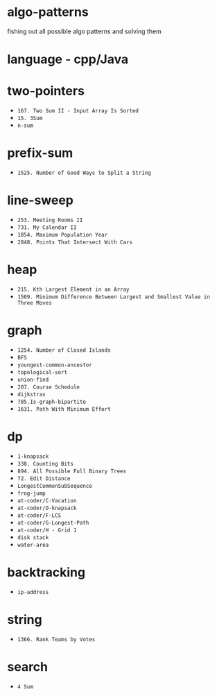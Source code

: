# algo-patterns
fishing out all possible algo patterns and solving them

# language - cpp/Java

# two-pointers
- `167. Two Sum II - Input Array Is Sorted`
- `15. 3Sum`
- `n-sum`

# prefix-sum
- `1525. Number of Good Ways to Split a String`

# line-sweep
- `253. Meeting Rooms II `
- `731. My Calendar II`
- `1854. Maximum Population Year`
- `2848. Points That Intersect With Cars`

# heap
- `215. Kth Largest Element in an Array`
- `1509. Minimum Difference Between Largest and Smallest Value in Three Moves`

# graph
- `1254. Number of Closed Islands`
- `BFS`
- `youngest-common-ancestor`
- `topological-sort`
- `union-find`
- `207. Course Schedule`
- `dijkstras`
- `785.Is-graph-bipartite`
- `1631. Path With Minimum Effort`

# dp
- `1-knapsack`
- `338. Counting Bits`
- `894. All Possible Full Binary Trees`
- `72. Edit Distance`
- `LongestCommonSubSequence`
- `frog-jump`
- `at-coder/C-Vacation`
- `at-coder/D-knapsack`
- `at-coder/F-LCS`
- `at-coder/G-Longest-Path`
- `at-coder/H - Grid 1`
- `disk stack`
- `water-area`

# backtracking
- `ip-address`

# string
- `1366. Rank Teams by Votes`

# search
- `4 Sum`